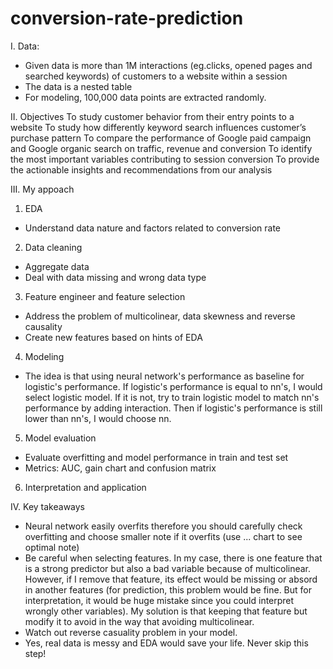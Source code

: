 # conversion-rate-prediction

I. Data:
- Given data is more than 1M interactions (eg.clicks, opened pages and searched keywords)  of customers to a website within a session
- The data is a nested table
- For modeling, 100,000 data points are extracted randomly.

II. Objectives
To study customer behavior from their entry points to a website
To study how differently keyword search influences customer’s purchase pattern
To compare the performance of Google paid campaign and Google organic search on traffic, revenue and conversion
To identify the most important variables contributing to session conversion
To provide the actionable insights and recommendations from our analysis

III. My appoach
1. EDA
- Understand data nature and factors related to conversion rate
2. Data cleaning
- Aggregate data
- Deal with data missing and wrong data type
3. Feature engineer and feature selection
- Address the problem of multicolinear, data skewness and reverse causality
- Create new features based on hints of EDA
4. Modeling
- The idea is that using neural network's performance as baseline for logistic's performance. 
If logistic's performance is equal to nn's, I would select logistic model. If it is not, try to train logistic model to match
nn's performance by adding interaction. Then if logistic's performance is still lower than nn's, I would choose nn.
5. Model evaluation
- Evaluate overfitting and model performance in train and test set
- Metrics: AUC, gain chart and confusion matrix
6. Interpretation and application

IV. Key takeaways
- Neural network easily overfits therefore you should carefully check overfitting and choose smaller note if it overfits 
(use ... chart to see optimal note)
- Be careful when selecting features. 
In my case, there is one feature that is a strong predictor but also a bad variable because of multicolinear. However,
if I remove that feature, its effect would be missing or absord in another features (for prediction, this problem would be fine. 
But for interpretation, it would be huge mistake since you could interpret wrongly other variables). My solution is that keeping that 
feature but modify it to avoid in the way that avoiding multicolinear.
- Watch out reverse casuality problem in your model.
- Yes, real data is messy and EDA would save your life. Never skip this step!
